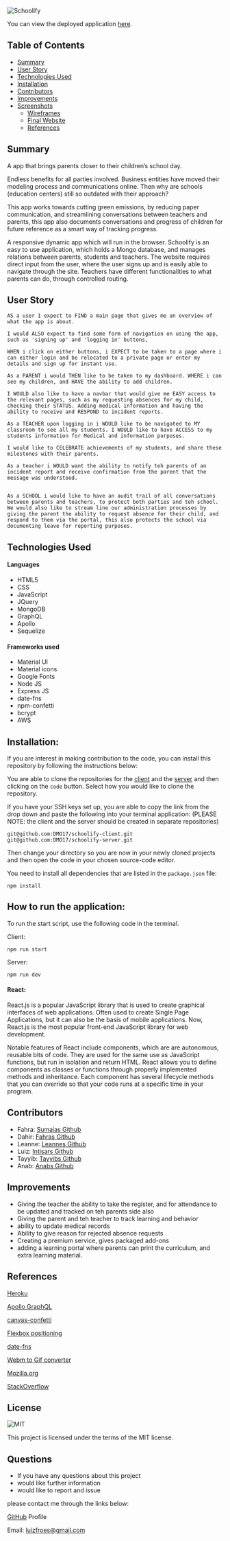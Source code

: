 ![Schoolify](./src/assets/img/homeImg.png)

You can view the deployed application [here](https://schoolify2022.herokuapp.com/).

## Table of Contents

- [Summary](#summary)
- [User Story](#user-story)
- [Technologies Used](#technologies-used)
- [Installation](#installation)
- [Contributors](#contributors)
- [Improvements](#improvements)
- [Screenshots](#screenshots)
  - [Wireframes](#wireframes)
  - [Final Website](#final-website)
  - [References](#References)

## Summary

A app that brings parents closer to their children’s school day.

Endless benefits for all parties involved. Business entities have moved their modeling process and communications online. Then why are schools (education centers) still so outdated with their approach?

This app works towards cutting green emissions, by reducing paper communication, and streamlining conversations between teachers and parents, this app also documents conversations and progress of children for future reference as a smart way of tracking progress.

A responsive dynamic app which will run in the browser. Schoolify is an easy to use application, which holds a Mongo database, and manages relations between parents, students and teachers. The website requires direct input from the user, where the user signs up and is easily able to navigate through the site. Teachers have different functionalities to what parents can do, through controlled routing.

## User Story

```
AS a user I expect to FIND a main page that gives me an overview of what the app is about.

I would ALSO expect to find some form of navigation on using the app, such as 'signing up' and 'logging in' buttons,

WHEN i click on either buttons, i EXPECT to be taken to a page where i can either login and be relocated to a private page or enter my details and sign up for instant use.

As a PARENT i would THEN like to be taken to my dashboard. WHERE i can see my children, and HAVE the ability to add children.

I WOULD also like to have a navbar that would give me EASY access to the relevant pages, such as my requesting absences for my child, checking their STATUS. Adding medical information and having the ability to receive and RESPOND to incident reports.

As a TEACHER upon logging in i WOULD like to be navigated to MY classroom to see all my students. I WOULD like to have ACCESS to my students information for Medical and information purposes.

I would like to CELEBRATE achievements of my students, and share these milestones with their parents.

As a teacher i WOULD want the ability to notify teh parents of an incident report and receive confirmation from the parent that the message was understood.


As a SCHOOL i would like to have an audit trail of all conversations between parents and teachers, to protect both parties and teh school. We would also like to stream line our administration processes by giving the parent the ability to request absence for their child, and respond to them via the portal, this also protects the school via documenting leave for reporting purposes.

```

## Technologies Used

#### Languages

- HTML5
- CSS
- JavaScript
- JQuery
- MongoDB
- GraphQL
- Apollo
- Sequelize

#### Frameworks used

- Material UI
- Material icons
- Google Fonts
- Node JS
- Express JS
- date-fns
- npm-confetti
- bcrypt
- AWS

## Installation:

If you are interest in making contribution to the code, you can install this repository by following the instructions below:

You are able to clone the repositories for the [client](https://github.com/DMO17/schoolify-client) and the [server](https://github.com/DMO17/schoolify-server) and then clicking on the `code` button. Select how you would like to clone the repository.

If you have your SSH keys set up, you are able to copy the link from the drop down and paste the following into your terminal application:
(PLEASE NOTE: the client and the server should be created in separate repositories)

```
git@github.com:DMO17/schoolify-client.git
git@github.com:DMO17/schoolify-server.git
```

Then change your directory so you are now in your newly cloned projects and then open the code in your chosen source-code editor.

You need to install all dependencies that are listed in the `package.json` file:

```
npm install
```

## How to run the application:

To run the start script, use the following code in the terminal.

Client:

```
npm run start
```

Server:

```
npm run dev
```

#### React:

React.js is a popular JavaScript library that is used to create graphical interfaces of web applications. Often used to create Single Page Applications, but it can also be the basis of mobile applications. Now, React.js is the most popular front-end JavaScript library for web development.

Notable features of React include components, which are are autonomous, reusable bits of code. They are used for the same use as JavaScript functions, but run in isolation and return HTML. React allows you to define components as classes or functions through properly implemented methods and inheritance. Each component has several lifecycle methods that you can override so that your code runs at a specific time in your program.

## Contributors

- Fahra: [Sumaias Github](https://github.com/fudge88)
- Dahir: [Fahras Github](https://github.com/DMO17)
- Leanne: [Leannes Github](https://github.com/lenny-g)
- Luiz: [Intisars Github](https://github.com/luizfroes)
- Tayyib: [Tayyibs Github](https://github.com/Tayyibm21)
- Anab: [Anabs Github](https://github.com/anabwarsame)

## Improvements

- Giving the teacher the ability to take the register, and for attendance to be updated and tracked on teh parents side also
- Giving the parent and teh teacher to track learning and behavior
- ability to update medical records
- Ability to give reason for rejected absence requests
- Creating a premium service, gives packaged add-ons
- adding a learning portal where parents can print the curriculum, and extra learning material.

## References

[Heroku](https://id.heroku.com/)

[Apollo GraphQL](https://www.apollographql.com/)

[canvas-confetti](https://www.npmjs.com/package/canvas-confetti)

[Flexbox positioning](https://developer.mozilla.org/en-US/docs/Web/CSS/CSS_Flexible_Box_Layout/Aligning_Items_in_a_Flex_Container)

[date-fns](https://date-fns.org/)

[Webm to Gif converter](https://cloudconvert.com/webm-to-gif)

[Mozilla.org](https://developer.mozilla.org/en-US/docs/Web/JavaScript/)

[StackOverflow](https://stackoverflow.com/)

## License

![MIT](https://img.shields.io/static/v1?label=MIT&message=License&color=<COLOR>)

This project is licensed under the terms of the MIT license.

## Questions

- If you have any questions about this project
- would like further information
- would like to report and issue

please contact me through the links below:

[GitHub](https://github.com/luizfroes) Profile

Email: luizfroes@gmail.com
